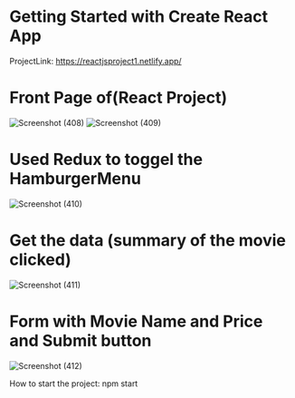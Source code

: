 # Getting Started with Create React App
ProjectLink: https://reactjsproject1.netlify.app/

# Front Page of(React Project)
![Screenshot (408)](https://user-images.githubusercontent.com/89743011/230098863-fad58d46-f54d-4c3e-88d8-3ed3ab38f4cc.png)
![Screenshot (409)](https://user-images.githubusercontent.com/89743011/230098986-fcaa5354-12b2-47f0-a1dd-beb652dcf777.png)
# Used Redux to toggel the HamburgerMenu
![Screenshot (410)](https://user-images.githubusercontent.com/89743011/230099074-70202f25-f54b-484d-b974-5b87768d2646.png)
# Get the data (summary of the movie clicked)
![Screenshot (411)](https://user-images.githubusercontent.com/89743011/230099193-961124cb-774d-4c81-8603-f7b836094f0b.png)
# Form with Movie Name and Price and Submit button
![Screenshot (412)](https://user-images.githubusercontent.com/89743011/230099264-f8852d98-b84b-435e-a7b7-d8da92f7c3a0.png)

How to start the project:
npm start
